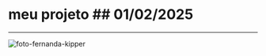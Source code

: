 # meu projeto   ## 01/02/2025
*** 
![foto-fernanda-kipper](https://avatars.githubusercontent.com/u/61896274?v=4)
